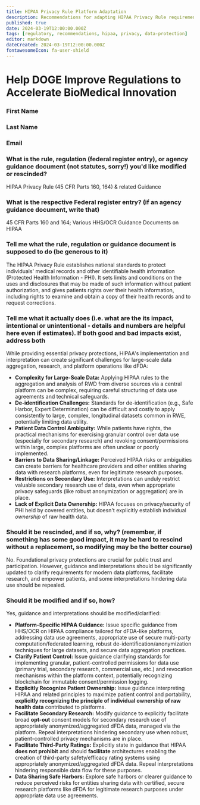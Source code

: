 ```yaml
---
title: HIPAA Privacy Rule Platform Adaptation
description: Recommendations for adapting HIPAA Privacy Rule requirements for dFDA platform implementation
published: true
date: 2024-03-19T12:00:00.000Z
tags: [regulatory, recommendations, hipaa, privacy, data-protection]
editor: markdown
dateCreated: 2024-03-19T12:00:00.000Z
fontawesomeIcon: fa-user-shield
---
```


# Help DOGE Improve Regulations to Accelerate BioMedical Innovation

### First Name

### Last Name

### Email

### What is the rule, regulation (federal register entry), or agency guidance document (not statutes, sorry!) you'd like modified or rescinded?

HIPAA Privacy Rule (45 CFR Parts 160, 164) & related Guidance

### What is the respective Federal register entry? (if an agency guidance document, write that)

45 CFR Parts 160 and 164; Various HHS/OCR Guidance Documents on HIPAA

### Tell me what the rule, regulation or guidance document is supposed to do (be generous to it)

The HIPAA Privacy Rule establishes national standards to protect individuals' medical records and other identifiable health information (Protected Health Information - PHI). It sets limits and conditions on the uses and disclosures that may be made of such information without patient authorization, and gives patients rights over their health information, including rights to examine and obtain a copy of their health records and to request corrections.

### Tell me what it actually does (i.e. what are the its impact, intentional or unintentional - details and numbers are helpful here even if estimates). If both good and bad impacts exist, address both

While providing essential privacy protections, HIPAA's implementation and interpretation can create significant challenges for large-scale data aggregation, research, and platform operations like dFDA:

* **Complexity for Large-Scale Data:** Applying HIPAA rules to the aggregation and analysis of RWD from diverse sources via a central platform can be complex, requiring careful structuring of data use agreements and technical safeguards.
* **De-identification Challenges:** Standards for de-identification (e.g., Safe Harbor, Expert Determination) can be difficult and costly to apply consistently to large, complex, longitudinal datasets common in RWE, potentially limiting data utility.
* **Patient Data Control Ambiguity:** While patients have rights, the practical mechanisms for exercising granular control over data use (especially for secondary research) and revoking consent/permissions within large, complex platforms are often unclear or poorly implemented.
* **Barriers to Data Sharing/Linkage:** Perceived HIPAA risks or ambiguities can create barriers for healthcare providers and other entities sharing data with research platforms, even for legitimate research purposes.
* **Restrictions on Secondary Use:** Interpretations can unduly restrict valuable secondary research use of data, even when appropriate privacy safeguards (like robust anonymization or aggregation) are in place.
* **Lack of Explicit Data Ownership:** HIPAA focuses on privacy/security of PHI held by covered entities, but doesn't explicitly establish individual *ownership* of raw health data.

### Should it be rescinded, and if so, why? (remember, if something has some good impact, it may be hard to rescind without a replacement, so modifying may be the better course)

No. Foundational privacy protections are crucial for public trust and participation. However, guidance and interpretations should be significantly updated to clarify requirements for modern data platforms, facilitate research, and empower patients, and some interpretations hindering data use should be repealed.

### Should it be modified and if so, how?

Yes, guidance and interpretations should be modified/clarified:

* **Platform-Specific HIPAA Guidance:** Issue specific guidance from HHS/OCR on HIPAA compliance tailored for dFDA-like platforms, addressing data use agreements, appropriate use of secure multi-party computation/federated learning, robust de-identification/anonymization techniques for large datasets, and secure data aggregation practices.
* **Clarify Patient Control:** Issue guidance clarifying standards for implementing granular, patient-controlled permissions for data use (primary trial, secondary research, commercial use, etc.) and revocation mechanisms within the platform context, potentially recognizing blockchain for immutable consent/permission logging.
* **Explicitly Recognize Patient Ownership:** Issue guidance interpreting HIPAA and related principles to maximize patient control and portability, **explicitly recognizing the principle of individual ownership of raw health data** contributed to platforms.
* **Facilitate Secondary Research:** Modify guidance to explicitly facilitate broad **opt-out** consent models for secondary research use of appropriately anonymized/aggregated dFDA data, managed via the platform. Repeal interpretations hindering secondary use when robust, patient-controlled privacy mechanisms are in place.
* **Facilitate Third-Party Ratings:** Explicitly state in guidance that HIPAA **does not prohibit** and should **facilitate** architectures enabling the creation of third-party safety/efficacy rating systems using appropriately anonymized/aggregated dFDA data. Repeal interpretations hindering responsible data flow for these purposes.
* **Data Sharing Safe Harbors:** Explore safe harbors or clearer guidance to reduce perceived risks for entities sharing data with certified, secure research platforms like dFDA for legitimate research purposes under appropriate data use agreements.
